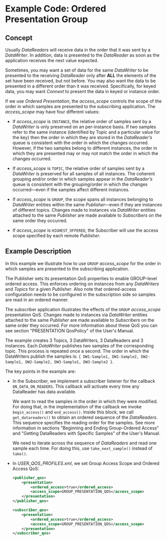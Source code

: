 # Example Code: Ordered Presentation Group

## Concept

Usually *DataReaders* will receive data in the order that it was sent by a
*DataWriter*. In addition, data is presented to the *DataReader* as soon as the
application receives the next value expected.

Sometimes, you may want a set of data for the same *DataWriter* to be presented
to the receiving *DataReader* only after **ALL** the elements of the set have
been received, but not before. You may also want the data to be presented in a
different order than it was received. Specifically, for keyed data, you may want
*Connext* to present the data in keyed or instance order.

If we use *Ordered Presentation*, the *access_scope* controls the scope of the
order in which samples are presented to the subscribing application. The
*access_scope* may have four different values:

-   If *access_scope* is `INSTANCE`, the relative order of samples sent by a
    *DataWriter* is only preserved on an per-instance basis. If two samples
    refer to the same instance (identified by Topic and a particular value for
    the key) then the order in which they are stored in the *DataReader’s* queue
    is consistent with the order in which the changes occurred. However, if the
    two samples belong to different instances, the order in which they are
    presented may or may not match the order in which the changes occurred.

-   If *access_scope* is `TOPIC`, the relative order of samples sent by a
    *DataWriter* is preserved for all samples of all instances. The coherent
    grouping and/or order in which samples appear in the *DataReader’s* queue is
    consistent with the grouping/order in which the changes occurred—even if the
    samples affect different instances.

-   If *access_scope* is `GROUP`, the scope spans all instances belonging to
    *DataWriter* entities within the same *Publisher*—even if they are instances
    of different topics. Changes made to instances via *DataWriter* entities
    attached to the same *Publisher* are made available to *Subscribers* on the
    same order they occurred.

-   If *access_scope* is `HIGHEST_OFFERED`, the Subscriber will use the access
    scope specified by each remote *Publisher*.

## Example Description

In this example we illustrate how to use `GROUP` *access_scope* for the order in
which samples are presented to the subscribing application.

The Publisher sets its presentation QoS properties to enable GROUP-level ordered
access. This enforces ordering on instances from any *DataWriters* and *Topics*
for a given *Publisher*. Also note that ordered-access configuration needs to be
configured in the subscription side so samples are read in an ordered manner.

The subscriber application illustrates the effects of the `GROUP` *access_scope*
presentation QoS. Changes made to instances via *DataWriter* entities attached
to the same *Publisher* are made available to *Subscribers* on the same order
they occurred. For more information about these QoS you can see section
"PRESENTATION QosPolicy" of the User's Manual.

The example creates 3 Topics, 3 DataWriters, 3 DataReaders and 3 instances. Each
*DataWriter* publishes two samples of the corresponding topic. This process is
repeated once a second. The order in which the DataWriters publish the samples
is: `{ DW1-Sample1, DW1-Sample2, DW2-Sample1, DW2-Sample2, DW3-Sample1,
DW3-Sample2 }`.

The key points in the example are:

-   In the Subscriber, we implement a subscriber listener for the callback
    `ON_DATA_ON_READERS`. This callback will activate every time any DataReader
    has data available.

    We want to read the samples in the order in which they were modified. For
    doing that, in the implementation of the callback we invoke `begin_access()`
    and `end_access()`. Inside this block, we call `get_datareaders()` to obtain
    an ordered sequence of the *DataReaders*. This sequence specifies the
    reading order for the samples. See more information in sections "Beginning
    and Ending Group-Ordered Access" and "Getting DataReaders with Specific
    Samples" of the User's Manual.

    We need to iterate across the sequence of *DataReaders* and read one sample
    each time. For doing this, use `take_next_sample()` instead of `take()`.

-   In *USER_QOS_PROFILES.xml*, we set Group Access Scope and Ordered Access
    QoS:

    ```xml
    <publisher_qos>
        <presentation>
            <ordered_access>true</ordered_access>
            <access_scope>GROUP_PRESENTATION_QOS</access_scope>
        </presentation>
    </publisher_qos>

    <subscriber_qos>
        <presentation>
            <ordered_access>true</ordered_access>
            <access_scope>GROUP_PRESENTATION_QOS</access_scope>
        </presentation>
    </subscriber_qos>
    ```
